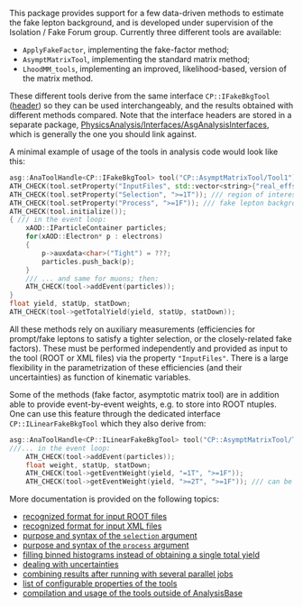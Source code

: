 This package provides support for a few data-driven methods to estimate the fake lepton background, and is developed under supervision of the Isolation / Fake Forum group. Currently three different tools are available:
- `ApplyFakeFactor`, implementing the fake-factor method;
- `AsymptMatrixTool`, implementing the standard matrix method;
- `LhoodMM_tools`, implementing an improved, likelihood-based, version of the matrix method.

These different tools derive from the same interface `CP::IFakeBkgTool` ([header](../../Interfaces/AsgAnalysisInterfaces/IFakeBkgTool.h)) so they can be used interchangeably, and the results obtained with different methods compared. Note that the interface headers are stored in a separate package, [PhysicsAnalysis/Interfaces/AsgAnalysisInterfaces](../../Interfaces/AsgAnalysisInterfaces), which is generally the one you should link against. 

A minimal example of usage of the tools in analysis code would look like this:
```c++
asg::AnaToolHandle<CP::IFakeBkgTool> tool("CP::AsymptMatrixTool/Tool1");
ATH_CHECK(tool.setProperty("InputFiles", std::vector<string>{"real_effs.root", "fake_effs.root"}));
ATH_CHECK(tool.setProperty("Selection", ">=1T")); /// region of interest = events with >= 1 tight lepton
ATH_CHECK(tool.setProperty("Process", ">=1F")); /// fake lepton background = all events with >= 1 fake lepton (tight, by default)
ATH_CHECK(tool.initialize());
{ /// in the event loop:
    xAOD::IParticleContainer particles;
    for(xAOD::Electron* p : electrons)
    {
        p->auxdata<char>("Tight") = ???;
        particles.push_back(p);
    }
    /// ... and same for muons; then:
    ATH_CHECK(tool->addEvent(particles));
}
float yield, statUp, statDown;
ATH_CHECK(tool->getTotalYield(yield, statUp, statDown));
```

All these methods rely on auxiliary measurements (efficiencies for prompt/fake leptons to satisfy a tighter selection, or the closely-related fake factors). These must be performed independently and provided as input to the tool (ROOT or XML files) via the property `"InputFiles"`. There is a large flexibility in the parametrization of these efficiencies (and their uncertainties) as function of kinematic variables. 

Some of the methods (fake factor, asymptotic matrix tool) are in addition able to provide event-by-event weights, e.g. to store into ROOT ntuples. One can use this feature through the dedicated interface `CP::ILinearFakeBkgTool` which they also derive from:
```c++
asg::AnaToolHandle<CP::ILinearFakeBkgTool> tool("CP::AsymptMatrixTool/Tool1");
///... in the event loop:
    ATH_CHECK(tool->addEvent(particles));
    float weight, statUp, statDown;
    ATH_CHECK(tool->getEventWeight(yield, "=1T", ">=1F"));
    ATH_CHECK(tool->getEventWeight(yield, ">=2T", ">=1F")); /// can be called as many times as needed
```

More documentation is provided on the following topics:
- [recognized format for input ROOT files](doc/import_root.md)
- [recognized format for input XML files](doc/import_xml.md)
- [purpose and syntax of the `selection` argument](doc/arg_selection.md)
- [purpose and syntax of the `process` argument](doc/arg_process.md)
- [filling binned histograms instead of obtaining a single total yield](doc/fill_histograms.md)
- [dealing with uncertainties](doc/handle_uncertainties.md)
- [combining results after running with several parallel jobs](doc/merging_jobs.md)
- [list of configurable properties of the tools](doc/list_of_properties.md)
- [compilation and usage of the tools outside of AnalysisBase](doc/standalone_compilation.md)
